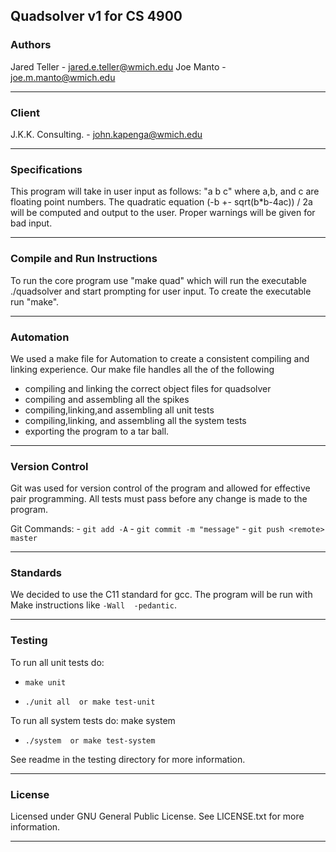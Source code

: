 ## Quadsolver v1 for CS 4900
### Authors
Jared Teller - jared.e.teller@wmich.edu
Joe Manto - joe.m.manto@wmich.edu
__________________________________________________________

### Client
J.K.K. Consulting. - john.kapenga@wmich.edu
__________________________________________________________

### Specifications
This program will take in user input as follows:
"a b c" where a,b, and c are floating point numbers. The
quadratic equation (-b +- sqrt(b*b-4ac)) / 2a will be
computed and output to the user. Proper warnings will be
given for bad input.
__________________________________________________________

### Compile and Run Instructions
To run the core program use "make quad" which will run the
executable ./quadsolver and start prompting for user
input. To create the executable run "make".
__________________________________________________________

### Automation

We used a make file for Automation to create a consistent compiling and linking experience.
Our make file handles all the of the following
-   compiling and linking the correct object files for quadsolver
-   compiling and assembling all the spikes
-   compiling,linking,and assembling all unit tests
-   compiling,linking, and assembling all the system tests
-   exporting the program to a tar ball.
__________________________________________________________

### Version Control
Git was used for version control of the program and 
allowed for effective pair programming. All tests must 
pass before any change is made to the program.

Git Commands:
    - `git add -A`
    - `git commit -m "message"`
    - `git push <remote> master`
__________________________________________________________

### Standards
We decided to use the C11 standard for gcc. 
The program will be run with Make instructions like `-Wall 
-pedantic`.
__________________________________________________________

### Testing
To run all unit tests do:
- `make unit`

- `./unit all  or make test-unit`
    
To run all system tests do:
    make system
- `./system  or make test-system`

See readme in the testing directory for more
information.
__________________________________________________________

### License
Licensed under GNU General Public License. See LICENSE.txt
for more information.
__________________________________________________________